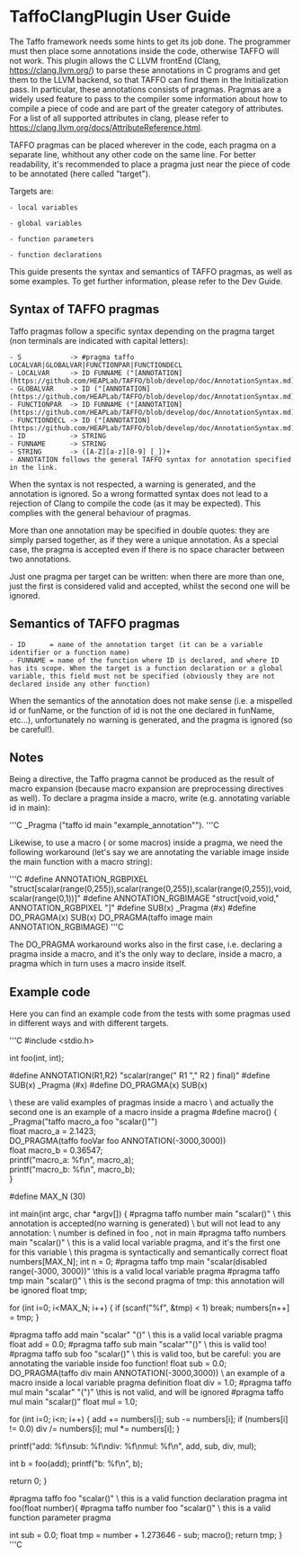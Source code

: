 # TaffoClangPlugin User Guide
The Taffo framework needs some hints to get its job done. The programmer must then place some annotations inside the code, otherwise TAFFO will not work. This plugin allows the C LLVM frontEnd (Clang, https://clang.llvm.org/) to parse these annotations in C programs and get them to the LLVM backend, so that TAFFO can find them in the Initialization pass.
In particular, these annotations consists of pragmas. Pragmas are a widely used feature to pass to the compiler some information about how to compile a piece of code and are part of the greater category of attributes. For a list of all supported attributes in clang, please refer to https://clang.llvm.org/docs/AttributeReference.html.

TAFFO pragmas can be placed wherever in the code, each pragma on a separate line, whithout any other code on the same line. For better readability, it's recommended to place a pragma just near the piece of code to be annotated (here called "target").

Targets are:

    - local variables
 
    - global variables
    
    - function parameters
    
    - function declarations
    
This guide presents the syntax and semantics of TAFFO pragmas, as well as some examples. To get further information, please refer to the Dev Guide.

## Syntax of TAFFO pragmas
Taffo pragmas follow a specific syntax depending on the pragma target (non terminals are indicated with capital letters):

    - S            -> #pragma taffo LOCALVAR|GLOBALVAR|FUNCTIONPAR|FUNCTIONDECL  
    - LOCALVAR     -> ID FUNNAME ("[ANNOTATION](https://github.com/HEAPLab/TAFFO/blob/develop/doc/AnnotationSyntax.md)")+
    - GLOBALVAR    -> ID ("[ANNOTATION](https://github.com/HEAPLab/TAFFO/blob/develop/doc/AnnotationSyntax.md)")+
    - FUNCTIONPAR  -> ID FUNNAME ("[ANNOTATION](https://github.com/HEAPLab/TAFFO/blob/develop/doc/AnnotationSyntax.md)")+
    - FUNCTIONDECL -> ID ("[ANNOTATION](https://github.com/HEAPLab/TAFFO/blob/develop/doc/AnnotationSyntax.md)")+
    - ID           -> STRING
    - FUNNAME      -> STRING
    - STRING       -> ([A-Z][a-z][0-9] [_])+
    - ANNOTATION follows the general TAFFO syntax for annotation specified in the link.
 
 When the syntax is not respected, a warning is generated, and the annotation is ignored. So a wrong formatted syntax does not lead to a rejection of Clang to compile the code (as it may be expected). This complies with the general behaviour of pragmas.
 
 More than one annotation may be specified in double quotes: they are simply parsed together, as if they were a unique annotation. As a special case, the pragma is accepted even if there is no space character between two annotations.

 Just one pragma per target can be written: when there are more than one, just the first is considered valid and accepted, whilst the second one will be ignored.
 
## Semantics of TAFFO pragmas

    - ID      = name of the annotation target (it can be a variable identifier or a function name)
    - FUNNAME = name of the function where ID is declared, and where ID has its scope. When the target is a function declaration or a global variable, this field must not be specified (obviously they are not declared inside any other function)

 When the semantics of the annotation does not make sense (i.e. a mispelled id or funName, or the function of id is not the one declared in funName, etc...), unfortunately no warning is generated, and the pragma is ignored (so be careful!).

## Notes
Being a directive, the Taffo pragma cannot be produced as the result of macro expansion (because macro expansion are preprocessing directives as well). To declare a pragma inside a macro, write (e.g. annotating variable id in main):

'''C
 _Pragma ("taffo id main  \"example_annotation\"").
'''C

Likewise, to use a macro ( or some macros) inside a pragma, we need the following workaround (let's say we are annotating the variable image inside the main function with a macro string):

'''C
#define ANNOTATION_RGBPIXEL         "struct[scalar(range(0,255)),scalar(range(0,255)),scalar(range(0,255)),void,scalar(range(0,1))]"
#define ANNOTATION_RGBIMAGE         "struct[void,void," ANNOTATION_RGBPIXEL "]"
#define SUB(x) _Pragma (#x)
#define DO_PRAGMA(x) SUB(x) 
DO_PRAGMA(taffo image main ANNOTATION_RGBIMAGE)
'''C


The DO_PRAGMA workaround works also in the first case, i.e. declaring a pragma inside a macro, and it's the only way to declare, inside a macro, a pragma which in turn uses a macro inside itself.

## Example code
Here you can find an example code from the tests with some pragmas used in different ways and with different targets.

'''C
#include <stdio.h>

int foo(int, int);


#define ANNOTATION(R1,R2) "scalar(range(" R1 "," R2 ) final)"
#define SUB(x) _Pragma (#x)
#define DO_PRAGMA(x) SUB(x) 

\\ these are valid examples of pragmas inside a macro
\\ and actually the second one is an example of a macro inside a pragma
#define macro() {                                               \
    _Pragma("taffo macro_a foo \"scalar()\"")                   \
    float macro_a = 2.1423;                                     \
    DO_PRAGMA(taffo fooVar foo ANNOTATION(-3000,3000))          \
    float macro_b = 0.36547;                                    \
    printf("macro_a: %f\n", macro_a);                           \
    printf("macro_b: %f\n", macro_b);                           \
}  

#define MAX_N (30)


int main(int argc, char *argv[])
{
  #pragma taffo number main "scalar()"  \\ this annotation is accepted(no warning is generated)
                                        \\ but will not lead to any annotation:
                                        \\ number is defined in foo , not in main
  #pragma taffo numbers main "scalar()" \\ this is a valid local variable pragma, and it's the first one for this variable
                                        \\ this pragma is syntactically and semantically correct
  float numbers[MAX_N];
  int n = 0;
  #pragma taffo tmp main "scalar(disabled range(-3000, 3000))" \\this is a valid local variable pragma
  #pragma taffo tmp main "scalar()" \\ this is the second pragma of tmp: this annotation will be ignored
  float tmp;

 
  for (int i=0; i<MAX_N; i++) {
    if (scanf("%f", &tmp) < 1)
      break;
    numbers[n++] = tmp;
  }

  #pragma taffo add main "scalar" "()" \\ this is a valid local variable pragma
  float add = 0.0;
  #pragma taffo sub main "scalar""()" \\ this is valid too!
  #pragma taffo sub foo "scalar()" \\ this is valid too, but be careful: you are annotating the variable inside foo function!
  float sub = 0.0;
  DO_PRAGMA(taffo div main ANNOTATION(-3000,3000)) \\ an example of a macro inside a local variable pragma definition
  float div = 1.0;
  #pragma taffo mul main "scalar" "(")" \\this is not valid, and will be ignored
  #pragma taffo mul main "scalar()"
  float mul = 1.0;

  for (int i=0; i<n; i++) {
    add += numbers[i];
    sub -= numbers[i];
    if (numbers[i] != 0.0)
      div /= numbers[i];
    mul *= numbers[i];
  }

  printf("add: %f\nsub: %f\ndiv: %f\nmul: %f\n", add, sub, div, mul);
  
  int b = foo(add);
  printf("b: %f\n", b);
  
  return 0;
}

#pragma taffo foo "scalar()" \\ this is a valid function declaration pragma
int foo(float number){
  #pragma taffo number foo "scalar()" \\ this is a valid function parameter pragma
  
  int sub = 0.0;
  float tmp = number + 1.273646 - sub;
  macro();
  return tmp;
}
'''C


 

 

 




